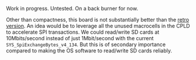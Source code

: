 Work in progress. Untested. On a back burner for now.

Other than compactness, this board is not substantially better than the [retro version](../extension-retro).
An idea would be to leverage all the unused macrocells in the CPLD to accelerate SPI transactions. We could read/write SD cards at 10Mbits/second instead of just 1Mbit/second with the current `SYS_SpiExchangeBytes_v4_134`. But this is of secondary importance compared to making the OS software to read/write SD cards reliably.
